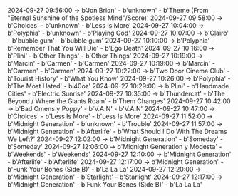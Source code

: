 2024-09-27 09:56:00 -> b'Jon Brion' - b'unknown' - b'Theme (From "Eternal Sunshine of the Spotless Mind"/Score)'
2024-09-27 09:58:00 -> b'Choices' - b'unknown' - b'Less Is More'
2024-09-27 10:04:00 -> b'Polyphia' - b'unknown' - b'Playing God'
2024-09-27 10:07:00 -> b'Clairo' - b'bubble gum' - b'bubble gum'
2024-09-27 10:10:00 -> b'Polyphia' - b'Remember That You Will Die' - b'Ego Death'
2024-09-27 10:16:00 -> b'Plini' - b'Other Things' - b'Other Things'
2024-09-27 10:19:00 -> b'Marcin' - b'Carmen' - b'Carmen'
2024-09-27 10:19:00 -> b'Marcin' - b'Carmen' - b'Carmen'
2024-09-27 10:22:00 -> b'Two Door Cinema Club' - b'Tourist History' - b'What You Know'
2024-09-27 10:26:00 -> b'Polyphia' - b'The Most Hated' - b'40oz'
2024-09-27 10:29:00 -> b'Plini' - b'Handmade Cities' - b'Electric Sunrise'
2024-09-27 10:35:00 -> b'Thundercat' - b'The Beyond / Where the Giants Roam' - b'Them Changes'
2024-09-27 10:42:00 -> b'Bad Omens y Poppy' - b'V.A.N' - b'V.A.N'
2024-09-27 10:47:00 -> b'Choices' - b'Less Is More' - b'Less Is More'
2024-09-27 11:52:00 -> b'Midnight Generation' - b'unknown' - b'Trouble'
2024-09-27 11:57:00 -> b'Midnight Generation' - b'Afterlife' - b'What Should I Do With The Dreams We Left?'
2024-09-27 12:02:00 -> b'Midnight Generation' - b'Someday' - b'Someday'
2024-09-27 12:06:00 -> b'Midnight Generation y Modesta' - b'Weekends' - b'Weekends'
2024-09-27 12:10:00 -> b'Midnight Generation' - b'Afterlife' - b'Afterlife'
2024-09-27 12:17:00 -> b'Midnight Generation' - b'Funk Your Bones (Side B)' - b'La La La'
2024-09-27 12:20:00 -> b'Midnight Generation' - b'Starlight' - b'Starlight'
2024-09-27 12:17:00 -> b'Midnight Generation' - b'Funk Your Bones (Side B)' - b'La La La'
